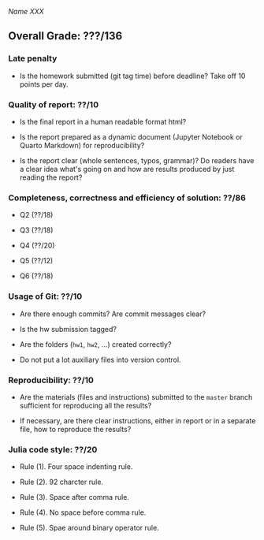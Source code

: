 *Name XXX*

## Overall Grade: ???/136

### Late penalty

-   Is the homework submitted (git tag time) before deadline? Take off 10 points per day.

### Quality of report: ??/10

-   Is the final report in a human readable format html? 

-   Is the report prepared as a dynamic document (Jupyter Notebook or Quarto Markdown) for reproducibility?

-   Is the report clear (whole sentences, typos, grammar)? Do readers have a clear idea what's going on and how are results produced by just reading the report? 

### Completeness, correctness and efficiency of solution: ??/86

- Q2 (??/18)

- Q3 (??/18)

- Q4 (??/20)

- Q5 (??/12)

- Q6 (??/18)

### Usage of Git: ??/10

- Are there enough commits? Are commit messages clear? 
          
- Is the hw submission tagged? 

- Are the folders (`hw1`, `hw2`, ...) created correctly? 
  
- Do not put a lot auxiliary files into version control. 

### Reproducibility: ??/10

- Are the materials (files and instructions) submitted to the `master` branch sufficient for reproducing all the results? 

- If necessary, are there clear instructions, either in report or in a separate file, how to reproduce the results?

### Julia code style: ??/20

- Rule (1). Four space indenting rule. 

- Rule (2). 92 charcter rule.

- Rule (3). Space after comma rule.

- Rule (4). No space before comma rule.

- Rule (5). Spae around binary operator rule.
